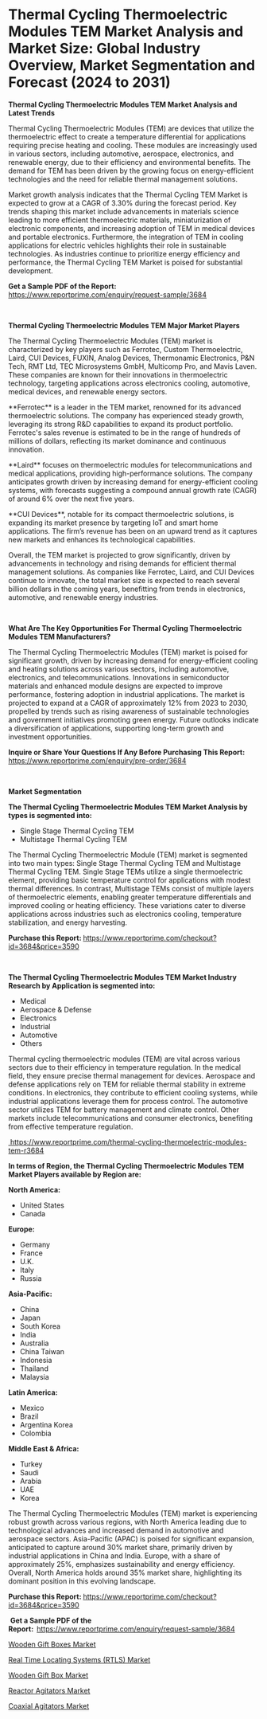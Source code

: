 <p><h1>Thermal Cycling Thermoelectric Modules TEM Market Analysis and Market Size: Global Industry Overview, Market Segmentation and Forecast (2024 to 2031)</h1></p><p><strong>Thermal Cycling Thermoelectric Modules TEM Market Analysis and Latest Trends</strong></p>
<p><p>Thermal Cycling Thermoelectric Modules (TEM) are devices that utilize the thermoelectric effect to create a temperature differential for applications requiring precise heating and cooling. These modules are increasingly used in various sectors, including automotive, aerospace, electronics, and renewable energy, due to their efficiency and environmental benefits. The demand for TEM has been driven by the growing focus on energy-efficient technologies and the need for reliable thermal management solutions.</p><p>Market growth analysis indicates that the Thermal Cycling TEM Market is expected to grow at a CAGR of 3.30% during the forecast period. Key trends shaping this market include advancements in materials science leading to more efficient thermoelectric materials, miniaturization of electronic components, and increasing adoption of TEM in medical devices and portable electronics. Furthermore, the integration of TEM in cooling applications for electric vehicles highlights their role in sustainable technologies. As industries continue to prioritize energy efficiency and performance, the Thermal Cycling TEM Market is poised for substantial development.</p></p>
<p><strong>Get a Sample PDF of the Report:&nbsp;</strong> <a href="https://www.reportprime.com/enquiry/request-sample/3684?utm_campaign=1594&utm_medium=2&utm_source=Github&utm_content=ia&utm_term=28102024&utm_id=thermal-cycling-thermoelectric-modules-tem">https://www.reportprime.com/enquiry/request-sample/3684</a></p>
<p>&nbsp;</p>
<p><strong>Thermal Cycling Thermoelectric Modules TEM Major Market Players</strong></p>
<p><p>The Thermal Cycling Thermoelectric Modules (TEM) market is characterized by key players such as Ferrotec, Custom Thermoelectric, Laird, CUI Devices, FUXIN, Analog Devices, Thermonamic Electronics, P&N Tech, RMT Ltd, TEC Microsystems GmbH, Multicomp Pro, and Mavis Laven. These companies are known for their innovations in thermoelectric technology, targeting applications across electronics cooling, automotive, medical devices, and renewable energy sectors.</p><p>**Ferrotec** is a leader in the TEM market, renowned for its advanced thermoelectric solutions. The company has experienced steady growth, leveraging its strong R&D capabilities to expand its product portfolio. Ferrotec's sales revenue is estimated to be in the range of hundreds of millions of dollars, reflecting its market dominance and continuous innovation.</p><p>**Laird** focuses on thermoelectric modules for telecommunications and medical applications, providing high-performance solutions. The company anticipates growth driven by increasing demand for energy-efficient cooling systems, with forecasts suggesting a compound annual growth rate (CAGR) of around 6% over the next five years.</p><p>**CUI Devices**, notable for its compact thermoelectric solutions, is expanding its market presence by targeting IoT and smart home applications. The firm’s revenue has been on an upward trend as it captures new markets and enhances its technological capabilities.</p><p>Overall, the TEM market is projected to grow significantly, driven by advancements in technology and rising demands for efficient thermal management solutions. As companies like Ferrotec, Laird, and CUI Devices continue to innovate, the total market size is expected to reach several billion dollars in the coming years, benefitting from trends in electronics, automotive, and renewable energy industries.</p></p>
<p>&nbsp;</p>
<p><strong>What Are The Key Opportunities For Thermal Cycling Thermoelectric Modules TEM Manufacturers?</strong></p>
<p><p>The Thermal Cycling Thermoelectric Modules (TEM) market is poised for significant growth, driven by increasing demand for energy-efficient cooling and heating solutions across various sectors, including automotive, electronics, and telecommunications. Innovations in semiconductor materials and enhanced module designs are expected to improve performance, fostering adoption in industrial applications. The market is projected to expand at a CAGR of approximately 12% from 2023 to 2030, propelled by trends such as rising awareness of sustainable technologies and government initiatives promoting green energy. Future outlooks indicate a diversification of applications, supporting long-term growth and investment opportunities.</p></p>
<p><strong>Inquire or Share Your Questions If Any Before Purchasing This Report:</strong> <a href="https://www.reportprime.com/enquiry/pre-order/3684?utm_campaign=1594&utm_medium=2&utm_source=Github&utm_content=ia&utm_term=28102024&utm_id=thermal-cycling-thermoelectric-modules-tem">https://www.reportprime.com/enquiry/pre-order/3684</a></p>
<p>&nbsp;</p>
<p><strong>Market Segmentation</strong></p>
<p><strong>The Thermal Cycling Thermoelectric Modules TEM Market Analysis by types is segmented into:</strong></p>
<p><ul><li>Single Stage Thermal Cycling TEM</li><li>Multistage Thermal Cycling TEM</li></ul></p>
<p><p>The Thermal Cycling Thermoelectric Module (TEM) market is segmented into two main types: Single Stage Thermal Cycling TEM and Multistage Thermal Cycling TEM. Single Stage TEMs utilize a single thermoelectric element, providing basic temperature control for applications with modest thermal differences. In contrast, Multistage TEMs consist of multiple layers of thermoelectric elements, enabling greater temperature differentials and improved cooling or heating efficiency. These variations cater to diverse applications across industries such as electronics cooling, temperature stabilization, and energy harvesting.</p></p>
<p><strong>Purchase this Report:&nbsp;</strong><a href="https://www.reportprime.com/checkout?id=3684&price=3590&utm_campaign=1594&utm_medium=2&utm_source=Github&utm_content=ia&utm_term=28102024&utm_id=thermal-cycling-thermoelectric-modules-tem">https://www.reportprime.com/checkout?id=3684&price=3590</a></p>
<p>&nbsp;</p>
<p><strong>The Thermal Cycling Thermoelectric Modules TEM Market Industry Research by Application is segmented into:</strong></p>
<p><ul><li>Medical</li><li>Aerospace & Defense</li><li>Electronics</li><li>Industrial</li><li>Automotive</li><li>Others</li></ul></p>
<p><p>Thermal cycling thermoelectric modules (TEM) are vital across various sectors due to their efficiency in temperature regulation. In the medical field, they ensure precise thermal management for devices. Aerospace and defense applications rely on TEM for reliable thermal stability in extreme conditions. In electronics, they contribute to efficient cooling systems, while industrial applications leverage them for process control. The automotive sector utilizes TEM for battery management and climate control. Other markets include telecommunications and consumer electronics, benefiting from effective temperature regulation.</p></p>
<p><a href="https://www.reportprime.com/thermal-cycling-thermoelectric-modules-tem-r3684?utm_campaign=1594&utm_medium=2&utm_source=Github&utm_content=ia&utm_term=28102024&utm_id=thermal-cycling-thermoelectric-modules-tem">&nbsp;https://www.reportprime.com/thermal-cycling-thermoelectric-modules-tem-r3684</a></p>
<p><strong>In terms of Region, the Thermal Cycling Thermoelectric Modules TEM Market Players available by Region are:</strong></p>
<p>
    <p> <strong> North America: </strong>
        <ul>
            <li>United States</li>
            <li>Canada</li>
        </ul>
        </p> 
    <p> <strong> Europe: </strong>
        <ul>
            <li>Germany</li>
            <li>France</li>
            <li>U.K.</li>
            <li>Italy</li>
            <li>Russia</li>
        </ul>
        </p> 
    <p> <strong> Asia-Pacific: </strong>
        <ul>
            <li>China</li>
            <li>Japan</li>
            <li>South Korea</li>
            <li>India</li>
            <li>Australia</li>
            <li>China Taiwan</li>
            <li>Indonesia</li>
            <li>Thailand</li>
            <li>Malaysia</li>
        </ul>
        </p> 
    <p> <strong> Latin America: </strong>
        <ul>
            <li>Mexico</li>
            <li>Brazil</li>
            <li>Argentina Korea</li>
            <li>Colombia</li>
        </ul>
        </p> 
    <p> <strong> Middle East & Africa: </strong>
        <ul>
            <li>Turkey</li>
            <li>Saudi</li>
            <li>Arabia</li>
            <li>UAE</li>
            <li>Korea</li>
        </ul>
    </p>
    </p>
<p><p>The Thermal Cycling Thermoelectric Modules (TEM) market is experiencing robust growth across various regions, with North America leading due to technological advances and increased demand in automotive and aerospace sectors. Asia-Pacific (APAC) is poised for significant expansion, anticipated to capture around 30% market share, primarily driven by industrial applications in China and India. Europe, with a share of approximately 25%, emphasizes sustainability and energy efficiency. Overall, North America holds around 35% market share, highlighting its dominant position in this evolving landscape.</p></p>
<p><strong>Purchase this Report: </strong><a href="https://www.reportprime.com/checkout?id=3684&price=3590&utm_campaign=1594&utm_medium=2&utm_source=Github&utm_content=ia&utm_term=28102024&utm_id=thermal-cycling-thermoelectric-modules-tem">https://www.reportprime.com/checkout?id=3684&price=3590</a></p>
<p>&nbsp;<strong>Get a Sample PDF of the Report:&nbsp;&nbsp;</strong><a href="https://www.reportprime.com/enquiry/request-sample/3684?utm_campaign=1594&utm_medium=2&utm_source=Github&utm_content=ia&utm_term=28102024&utm_id=thermal-cycling-thermoelectric-modules-tem">https://www.reportprime.com/enquiry/request-sample/3684</a></p>
<p><strong></strong></p>
<p><p><a href="https://www.linkedin.com/pulse/wooden-gift-boxes-market-shifts-strategic-analysis-2024-2031-ximhf?utm_campaign=1594&utm_medium=2&utm_source=Github&utm_content=ia&utm_term=28102024&utm_id=thermal-cycling-thermoelectric-modules-tem">Wooden Gift Boxes Market</a></p><p><a href="https://www.linkedin.com/pulse/real-time-locating-systems-rtls-market-trends-strategic-insights-gxcwf?utm_campaign=1594&utm_medium=2&utm_source=Github&utm_content=ia&utm_term=28102024&utm_id=thermal-cycling-thermoelectric-modules-tem">Real Time Locating Systems (RTLS) Market</a></p><p><a href="https://www.linkedin.com/pulse/wooden-gift-box-market-forecasts-trends-impact-analysis-2024-potdf?utm_campaign=1594&utm_medium=2&utm_source=Github&utm_content=ia&utm_term=28102024&utm_id=thermal-cycling-thermoelectric-modules-tem">Wooden Gift Box Market</a></p><p><a href="https://www.linkedin.com/pulse/pioneering-growth-analyzing-global-reactor-agitators-market-v9k1c?utm_campaign=1594&utm_medium=2&utm_source=Github&utm_content=ia&utm_term=28102024&utm_id=thermal-cycling-thermoelectric-modules-tem">Reactor Agitators Market</a></p><p><a href="https://www.linkedin.com/pulse/deep-dive-coaxial-agitators-market-itstrends-segmentation-ubnef?utm_campaign=1594&utm_medium=2&utm_source=Github&utm_content=ia&utm_term=28102024&utm_id=thermal-cycling-thermoelectric-modules-tem">Coaxial Agitators Market</a></p></p>